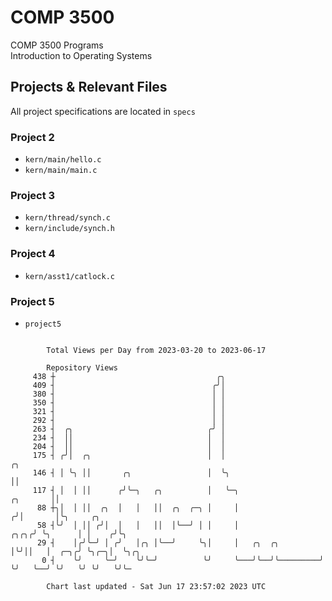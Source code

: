 # COMP 3500
COMP 3500 Programs  
Introduction to Operating Systems  
## Projects & Relevant Files
All project specifications are located in `specs`
### Project 2
- `kern/main/hello.c`
- `kern/main/main.c`
### Project 3
- `kern/thread/synch.c`
- `kern/include/synch.h`
### Project 4
- `kern/asst1/catlock.c`
### Project 5
- `project5`

```

        Total Views per Day from 2023-03-20 to 2023-06-17

        Repository Views
     438 ┼                                    ╭╮
     409 ┤                                   ╭╯│
     380 ┤                                   │ │
     350 ┤                                   │ │
     321 ┤                                   │ │
     292 ┤                                   │ │
     263 ┤  ╭╮                              ╭╯ │
     234 ┤  ││                              │  │
     204 ┤  ││                              │  │
     175 ┤ ╭╯│  ╭╮                          │  │                                    ╭╮
     146 ┤ │ ╰╮ ││       ╭╮                 │  ╰╮                                   ││
     117 ┤ │  │ ││      ╭╯╰─╮   ╭╮          │   ╰─╮                        ╭╮       ││
      88 ┼╮│  │ ││  ╭╮  │   │   ││  ╭╮  ╭─╮ │     │                       ╭╯│       │╰╮     ╭╮
      58 ┤╰╯  │ ││ ╭╯│  │   │   ││  │╰──╯ │ │     │                  ╭╮╭╮╭╯ ╰╮      │ │    ╭╯╰╮
      29 ┤    │╭╯╰─╯ │ ╭╯   │╭╮ │╰──╯     ╰╮│     │   ╭╮  ╭╮         │╰╯││   │  ╭─╮╭╯ ╰╮╭─╮│  ╰╮╭╮
       0 ┤    ╰╯     ╰─╯    ╰╯╰─╯          ╰╯     ╰───╯╰──╯╰─────────╯  ╰╯   ╰──╯ ╰╯   ╰╯ ╰╯   ╰╯╰─

        Chart last updated - Sat Jun 17 23:57:02 2023 UTC
        
```
